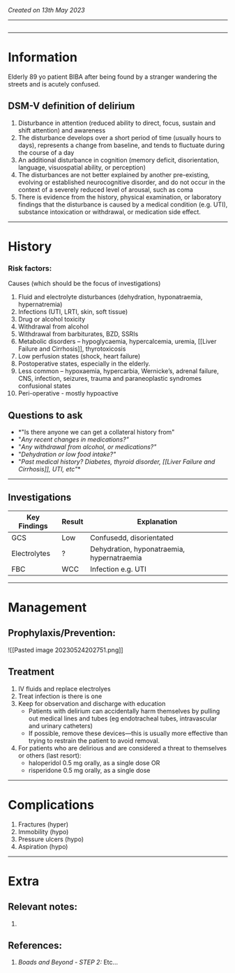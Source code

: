 *Created on 13th May 2023*

---
```toc
```
---

# Information
Elderly 89 yo patient BIBA after being found by a stranger wandering the streets and is acutely confused.


## DSM-V definition of delirium
1. Disturbance in attention (reduced ability to direct, focus, sustain and shift attention) and awareness
2.  The disturbance develops over a short period of time (usually hours to days), represents a change from baseline, and tends to fluctuate during the course of a day
3.  An additional disturbance in cognition (memory deficit, disorientation, language, visuospatial ability, or perception)
4.  The disturbances are not better explained by another pre-existing, evolving or established neurocognitive disorder, and do not occur in the context of a severely reduced level of arousal, such as coma
5.  There is evidence from the history, physical examination, or laboratory findings that the disturbance is caused by a medical condition (e.g. UTI), substance intoxication or withdrawal, or medication side effect.


--- 
# History
### Risk factors:
Causes (which should be the focus of investigations)
1.  Fluid and electrolyte disturbances (dehydration, hyponatraemia, hypernatremia)
2.  Infections (UTI, LRTI, skin, soft tissue)
3.  Drug or alcohol toxicity
4.  Withdrawal from alcohol
5.  Withdrawal from barbiturates, BZD, SSRIs
6.  Metabolic disorders – hypoglycaemia, hypercalcemia, uremia, [[Liver Failure and Cirrhosis]], thyrotoxicosis
7.  Low perfusion states (shock, heart failure)
8.  Postoperative states, especially in the elderly.
9.  Less common – hypoxaemia, hypercarbia, Wernicke’s, adrenal failure, CNS, infection, seizures, trauma and paraneoplastic syndromes confusional states
10. Peri-operative - mostly hypoactive


## Questions to ask
- *"Is there anyone we can get a collateral history from"
- "*Any recent changes in medications?"*
- "*Any withdrawal from alcohol, or medications?"*
- "*Dehydration or low food intake?"*
- "*Past medical history? Diabetes, thyroid disorder, [[Liver Failure and Cirrhosis]], UTI, etc"**
---

## Investigations
|Key Findings| Result | Explanation                                |
| ------------ | ------ | ------------------------------------------ |
| GCS          | Low    | Confusedd, disorientated                   |
| Electrolytes | ?      | Dehydration, hyponatraemia, hypernatraemia |
| FBC          | WCC    | Infection e.g. UTI                         |             |        |                                            |


---

# Management
## Prophylaxis/Prevention:
![[Pasted image 20230524202751.png]]
## Treatment
1. IV fluids and replace electrolyes
2. Treat infection is there is one 
3. Keep for observation and discharge with education
	- Patients with delirium can accidentally harm themselves by pulling out medical lines and tubes (eg endotracheal tubes, intravascular and urinary catheters)
	- If possible, remove these devices—this is usually more effective than trying to restrain the patient to avoid removal.
4. For patients who are delirious and are considered a threat to themselves or others (last resort):
	- haloperidol 0.5 mg orally, as a single dose OR
	- risperidone 0.5 mg orally, as a single dose



---

# Complications

1.  Fractures (hyper)
2.  Immobility (hypo)
3.  Pressure ulcers (hypo)
4.  Aspiration (hypo)

---

# Extra
## Relevant notes:
1. 
## References:
1. *Boads and Beyond - STEP 2:* Etc...